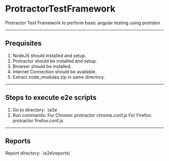 # ProtractorTestFramework
Protractor Test Framework to perform basic angular testing using protrator

------------------------------------
Prequisites
------------------------------------

1. NodeJS should installed and setup.
2. Protractor should be installed and setup.
3. Browser should be installed.
4. Internet Connection should be available.
5. Extract node_modules.zip in same directory.
	

------------------------------------
Steps to execute e2e scripts
------------------------------------

1. Go to directory: .\e2e
2. Run commands:
	For Chrome: protractor chrome.conf.js
	For Firefox: protractor firefox.conf.js
	

------------------------------------
Reports
------------------------------------

Report directory: .\e2e\reports\
